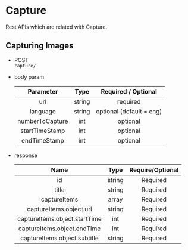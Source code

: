 # Capture

Rest APIs which are related with Capture.

## Capturing Images
* POST <br> 
`capture/`

* body param

    Parameter | Type | Required / Optional | 
    :-----------: |:-------------:|:-------------:| 
    |url|string|required|
    |language|string|optional (default = eng)|
    |numberToCapture|int|optional|
    |startTimeStamp|int|optional|
    |endTimeStamp|int|optional|

* response

    Name | Type |Require/Optional| 
    :-----------:|:-------------:|:-------------:|
    id|string|Required
    title|string|Required   
    captureItems|array|Required
    captureItems.object.url|string|Required
    captureItems.object.startTime|int|Required
    captureItems.object.endTime|int|Required
    captureItems.object.subtitle|string|Required